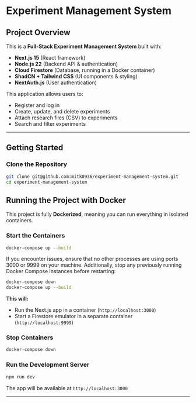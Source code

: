 # Experiment Management System

## Project Overview

This is a **Full-Stack Experiment Management System** built with:

- **Next.js 15** (React framework)
- **Node.js 22** (Backend API & authentication)
- **Cloud Firestore** (Database, running in a Docker container)
- **ShadCN + Tailwind CSS** (UI components & styling)
- **NextAuth.js** (User authentication)

This application allows users to:

- Register and log in
- Create, update, and delete experiments
- Attach research files (CSV) to experiments
- Search and filter experiments

---

## Getting Started

### **Clone the Repository**

```sh
git clone git@github.com:mitk0936/experiment-management-system.git
cd experiment-management-system
```

## Running the Project with Docker

This project is fully **Dockerized**, meaning you can run everything in isolated containers.

### **Start the Containers**

```sh
docker-compose up --build
```

If you encounter issues, ensure that no other processes are using ports 3000 or 9999 on your machine. Additionally, stop any previously running Docker Compose instances before restarting:

```sh
docker-compose down
docker-compose up --build
```

**This will:**

- Run the Next.js app in a container (`http://localhost:3000`)
- Start a Firestore emulator in a separate container (`http://localhost:9999`)

### **Stop Containers**

```sh
docker-compose down
```

### **Run the Development Server**

```sh
npm run dev
```

The app will be available at `http://localhost:3000`

---
